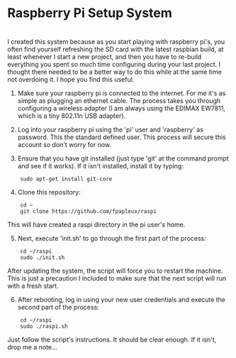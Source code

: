 #
# Raspberry Pi Setup System
#

I created this system because as you start playing with raspberry pi's, you often find yourself refreshing the SD card with the latest raspbian build, at least whenever I start a new project, and then you have to re-build everything you spent so much time configuring during your last project. I thought there needed to be a better way to do this while at the same time not overdoing it. I hope you find this useful.

1. Make sure your raspberry pi is connected to the internet.  For me it's as simple as plugging an ethernet cable. The process takes you through configuring a wireless adapter (I am always using the EDIMAX EW7811, which is a tiny 802.11n USB adapter).

2. Log into your raspberry pi using the 'pi' user and 'raspberry' as password. This the standard defined user. This process will secure this account so don't worry for now.

3. Ensure that you have git installed (just type 'git' at the command prompt and see if it works). If it isn't installed, install it by typing:

```
	sudo apt-get install git-core
```

4. Clone this repository: 

```
	cd ~
	git clone https://github.com/fpapleux/raspi
```
This will have created a raspi directory in the pi user's home.

5. Next, execute 'init.sh' to go through the first part of the process:

```
	cd ~/raspi
	sudo ./init.sh
```
After updating the system, the script will force you to restart the machine. This is just a precaution I included to make sure that the next script will run with a fresh start.

6. After rebooting, log in using your new user credentials and execute the second part of the process:

```
	cd ~/raspi
	sudo ./raspi.sh
```
Just follow the script's instructions. It should be clear enough. If it isn't, drop me a note...
 
